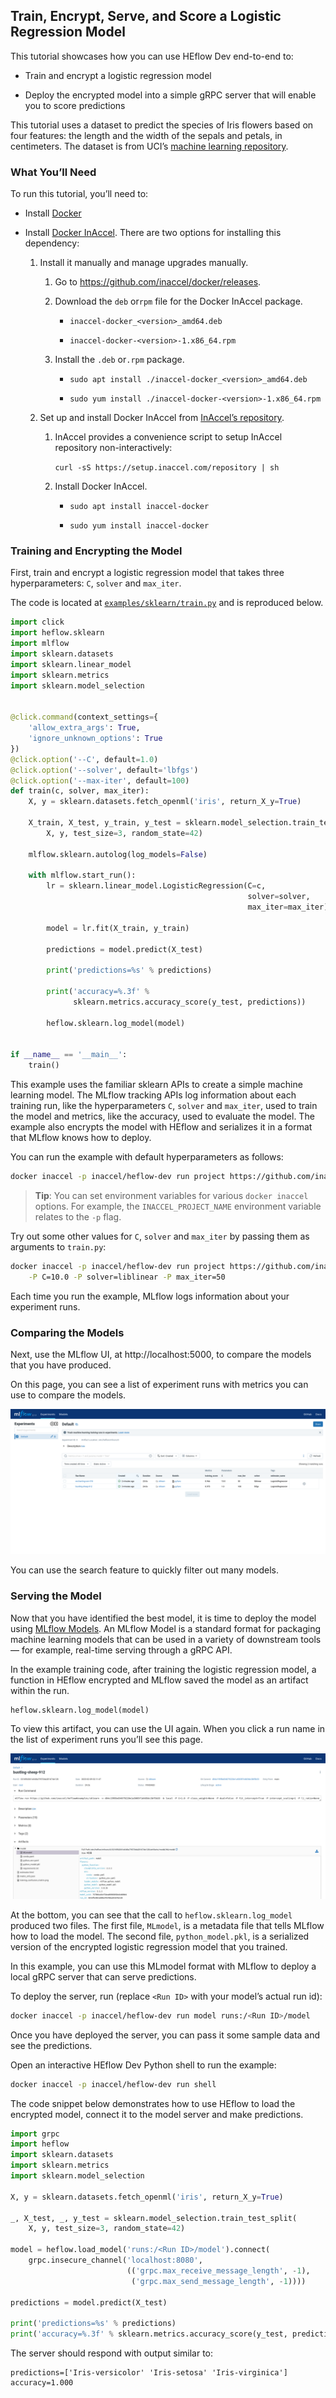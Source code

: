## Train, Encrypt, Serve, and Score a Logistic Regression Model

This tutorial showcases how you can use HEflow Dev end-to-end to:

* Train and encrypt a logistic regression model

* Deploy the encrypted model into a simple gRPC server that will enable you to
score predictions

This tutorial uses a dataset to predict the species of Iris flowers based on
four features: the length and the width of the sepals and petals, in
centimeters. The dataset is from UCI’s
[machine learning repository](https://archive.ics.uci.edu/ml/datasets/iris).

### What You’ll Need

To run this tutorial, you’ll need to:

* Install [Docker](https://docs.docker.com/engine/install)

* Install [Docker InAccel](https://github.com/inaccel/docker). There are two
options for installing this dependency:

	1. Install it manually and manage upgrades manually.

		1. Go to https://github.com/inaccel/docker/releases.

		2. Download the `deb` or`rpm` file for the Docker InAccel package.

			* `inaccel-docker_<version>_amd64.deb`

			* `inaccel-docker-<version>-1.x86_64.rpm`

		3. Install the `.deb` or`.rpm` package.

			* `sudo apt install ./inaccel-docker_<version>_amd64.deb`

			* `sudo yum install ./inaccel-docker-<version>-1.x86_64.rpm`

	2. Set up and install Docker InAccel from
	[InAccel’s repository](https://setup.inaccel.com).

		1. InAccel provides a convenience script to setup InAccel repository
		non-interactively:

			`curl -sS https://setup.inaccel.com/repository | sh`

		2. Install Docker InAccel.

			* `sudo apt install inaccel-docker`

			* `sudo yum install inaccel-docker`

### Training and Encrypting the Model

First, train and encrypt a logistic regression model that takes three
hyperparameters: `C`, `solver` and `max_iter`.

The code is located at
[`examples/sklearn/train.py`](https://github.com/inaccel/heflow/blob/master/examples/sklearn/train.py)
and is reproduced below.

```python
import click
import heflow.sklearn
import mlflow
import sklearn.datasets
import sklearn.linear_model
import sklearn.metrics
import sklearn.model_selection


@click.command(context_settings={
    'allow_extra_args': True,
    'ignore_unknown_options': True
})
@click.option('--C', default=1.0)
@click.option('--solver', default='lbfgs')
@click.option('--max-iter', default=100)
def train(c, solver, max_iter):
    X, y = sklearn.datasets.fetch_openml('iris', return_X_y=True)

    X_train, X_test, y_train, y_test = sklearn.model_selection.train_test_split(
        X, y, test_size=3, random_state=42)

    mlflow.sklearn.autolog(log_models=False)

    with mlflow.start_run():
        lr = sklearn.linear_model.LogisticRegression(C=c,
                                                     solver=solver,
                                                     max_iter=max_iter)

        model = lr.fit(X_train, y_train)

        predictions = model.predict(X_test)

        print('predictions=%s' % predictions)

        print('accuracy=%.3f' %
              sklearn.metrics.accuracy_score(y_test, predictions))

        heflow.sklearn.log_model(model)


if __name__ == '__main__':
    train()
```

This example uses the familiar sklearn APIs to create a simple machine learning
model. The MLflow tracking APIs log information about each training run, like
the hyperparameters `C`, `solver` and `max_iter`, used to train the model and
metrics, like the accuracy, used to evaluate the model. The example also
encrypts the model with HEflow and serializes it in a format that MLflow knows
how to deploy.

You can run the example with default hyperparameters as follows:

```sh
docker inaccel -p inaccel/heflow-dev run project https://github.com/inaccel/heflow#examples/sklearn
```

> **Tip**: You can set environment variables for various `docker inaccel`
options. For example, the `INACCEL_PROJECT_NAME` environment variable relates to
the `-p` flag.

Try out some other values for `C`, `solver` and `max_iter` by passing them as
arguments to `train.py`:

```sh
docker inaccel -p inaccel/heflow-dev run project https://github.com/inaccel/heflow#examples/sklearn -- \
	-P C=10.0 -P solver=liblinear -P max_iter=50
```

Each time you run the example, MLflow logs information about your experiment
runs.

### Comparing the Models

Next, use the MLflow UI, at http://localhost:5000, to compare the models that
you have produced.

On this page, you can see a list of experiment runs with metrics you can use to
compare the models.

![ui](img/ui.png)

You can use the search feature to quickly filter out many models.

### Serving the Model

Now that you have identified the best model, it is time to deploy the model
using [MLflow Models](https://mlflow.org/docs/latest/models.html). An MLflow
Model is a standard format for packaging machine learning models that can be
used in a variety of downstream tools — for example, real-time serving through a
gRPC API.

In the example training code, after training the logistic regression model, a
function in HEflow encrypted and MLflow saved the model as an artifact within
the run.

```python
heflow.sklearn.log_model(model)
```

To view this artifact, you can use the UI again. When you click a run name in
the list of experiment runs you’ll see this page.

![model](img/model.png)

At the bottom, you can see that the call to `heflow.sklearn.log_model` produced
two files. The first file, `MLmodel`, is a metadata file that tells MLflow how
to load the model. The second file, `python_model.pkl`, is a serialized version
of the encrypted logistic regression model that you trained.

In this example, you can use this MLmodel format with MLflow to deploy a local
gRPC server that can serve predictions.

To deploy the server, run (replace `<Run ID>` with your model’s actual run id):

```sh
docker inaccel -p inaccel/heflow-dev run model runs:/<Run ID>/model
```

Once you have deployed the server, you can pass it some sample data and see the
predictions.

Open an interactive HEflow Dev Python shell to run the example:

```sh
docker inaccel -p inaccel/heflow-dev run shell
```

The code snippet below demonstrates how to use HEflow to load the encrypted
model, connect it to the model server and make predictions.

```python
import grpc
import heflow
import sklearn.datasets
import sklearn.metrics
import sklearn.model_selection

X, y = sklearn.datasets.fetch_openml('iris', return_X_y=True)

_, X_test, _, y_test = sklearn.model_selection.train_test_split(
    X, y, test_size=3, random_state=42)

model = heflow.load_model('runs:/<Run ID>/model').connect(
    grpc.insecure_channel('localhost:8080',
                          (('grpc.max_receive_message_length', -1),
                           ('grpc.max_send_message_length', -1))))

predictions = model.predict(X_test)

print('predictions=%s' % predictions)
print('accuracy=%.3f' % sklearn.metrics.accuracy_score(y_test, predictions))
```

The server should respond with output similar to:

```
predictions=['Iris-versicolor' 'Iris-setosa' 'Iris-virginica']
accuracy=1.000
```
